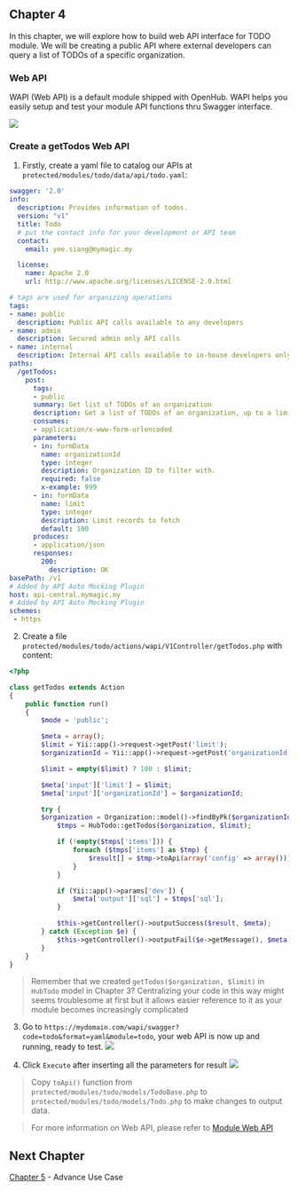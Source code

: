 ## Chapter 4
In this chapter, we will explore how to build web API interface for TODO module. We will be creating a public API where external developers can query a list of TODOs of a specific organization.

### Web API
WAPI (Web API) is a default module shipped with OpenHub. WAPI helps you easily setup and test your module API functions thru Swagger interface.

![](https://user-images.githubusercontent.com/5336690/74059169-7fb2f700-4a22-11ea-830f-f6ce7649cbd8.png)

### Create a getTodos Web API
1. Firstly, create a yaml file to catalog our APIs at `protected/modules/todo/data/api/todo.yaml`:

```yaml
swagger: '2.0'
info:
  description: Provides information of todos.
  version: "v1"
  title: Todo
  # put the contact info for your development or API team
  contact:
    email: yee.siang@mymagic.my

  license:
    name: Apache 2.0
    url: http://www.apache.org/licenses/LICENSE-2.0.html

# tags are used for organizing operations
tags:
- name: public
  description: Public API calls available to any developers
- name: admin
  description: Secured admin only API calls
- name: internal
  description: Internal API calls available to in-house developers only
paths:
  /getTodos:
    post:
      tags:
      - public
      summary: Get list of TODOs of an organization
      description: Get a list of TODOs of an organization, up to a limit or records
      consumes:
      - application/x-www-form-urlencoded
      parameters:
      - in: formData
        name: organizationId
        type: integer
        description: Organization ID to filter with.
        required: false
        x-example: 999
      - in: formData
        name: limit
        type: integer
        description: Limit records to fetch
        default: 100
      produces:
      - application/json
      responses:
        200:
          description: OK
basePath: /v1
# Added by API Auto Mocking Plugin
host: api-central.mymagic.my
# Added by API Auto Mocking Plugin
schemes:
 - https
```

2. Create a file `protected/modules/todo/actions/wapi/V1Controller/getTodos.php` with content:
```php
<?php

class getTodos extends Action
{
    public function run()
    {
        $mode = 'public';

        $meta = array();
        $limit = Yii::app()->request->getPost('limit');
        $organizationId = Yii::app()->request->getPost('organizationId');

        $limit = empty($limit) ? 100 : $limit;

        $meta['input']['limit'] = $limit;
        $meta['input']['organizationId'] = $organizationId;

        try {
	    $organization = Organization::model()->findByPk($organizationId);
            $tmps = HubTodo::getTodos($organization, $limit);

            if (!empty($tmps['items'])) {
                foreach ($tmps['items'] as $tmp) {
                    $result[] = $tmp->toApi(array('config' => array()));
                }
            }

            if (Yii::app()->params['dev']) {
                $meta['output']['sql'] = $tmps['sql'];
            }

            $this->getController()->outputSuccess($result, $meta);
        } catch (Exception $e) {
            $this->getController()->outputFail($e->getMessage(), $meta);
        }
    }
}
```

> Remember that we created `getTodos($organization, $limit)` in `HubTodo` model in Chapter 3? Centralizing your code in this way might seems troublesome at first but it allows easier reference to it as your module becomes increasingly complicated

3. Go to `https://mydomain.com/wapi/swagger?code=todo&format=yaml&module=todo`, your web API is now up and running, ready to test.
![](https://user-images.githubusercontent.com/5336690/74060699-7ecf9480-4a25-11ea-8358-021d2cda4291.png)

4. Click `Execute` after inserting all the parameters for result
![](https://user-images.githubusercontent.com/5336690/74061274-a8d58680-4a26-11ea-9d10-8b9ac93c6936.png)

> Copy `toApi()` function from `protected/modules/todo/models/TodoBase.php` to  `protected/modules/todo/models/Todo.php` to make changes to output data.

> For more information on Web API, please refer to [Module Web API](Module-Web-API)

## Next Chapter
[Chapter 5](Step-by-Step-Todo-module-Chapter5) - Advance Use Case